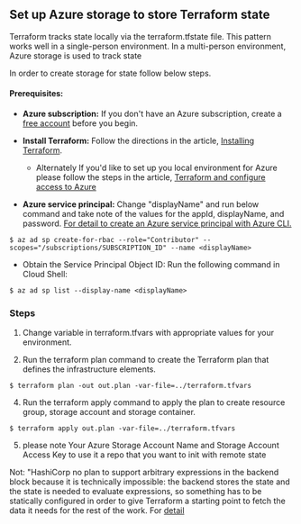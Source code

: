 
## Set up Azure storage to store Terraform state

Terraform tracks state locally via the terraform.tfstate file. This pattern works well in a single-person environment. In a multi-person environment, Azure storage is used to track state

In order to create storage for state follow below steps.

#### Prerequisites:

* **Azure subscription:** If you don't have an Azure subscription, create a [free account](https://azure.microsoft.com/free/?ref=microsoft.com&utm_source=microsoft.com&utm_medium=docs&utm_campaign=visualstudio) before you begin.

* **Install Terraform:** Follow the directions in the article, [Installing Terraform](https://learn.hashicorp.com/terraform/azure/install_az).
     * Alternately If you'd like to set up you local environment for Azure please follow the steps in the article, [Terraform and configure access to Azure](https://docs.microsoft.com/en-us/azure/terraform/terraform-install-configure)

* **Azure service principal:** Change "displayName" and run below command and  take note of the values for the appId, displayName, and password.
[For detail to create an Azure service principal with Azure CLI.](https://docs.microsoft.com/en-us/cli/azure/create-an-azure-service-principal-azure-cli?view=azure-cli-latest)

```
$ az ad sp create-for-rbac --role="Contributor" --scopes="/subscriptions/SUBSCRIPTION_ID" --name <displayName>

```

* Obtain the Service Principal Object ID: Run the following command in Cloud Shell:

```
$ az ad sp list --display-name <displayName>

```

### Steps

1. Change variable in terraform.tfvars with appropriate values for your environment.

3. Run the terraform plan command to create the Terraform plan that defines the infrastructure elements.

```
$ terraform plan -out out.plan -var-file=../terraform.tfvars
```

4. Run the terraform apply command to apply the plan to create resource group, storage account and storage container.
```
$ terraform apply out.plan -var-file=../terraform.tfvars
```

5. please note Your Azure Storage Account Name and Storage Account Access Key to use it a repo that you want to init with remote state

Not:
"HashiCorp no plan to support arbitrary expressions in the backend block because it is technically impossible: the backend stores the state and the state is needed to evaluate expressions, so something has to be statically configured in order to give Terraform a starting point to fetch the data it needs for the rest of the work. For [detail](https://github.com/hashicorp/terraform/issues/22088#issuecomment-521056027)
